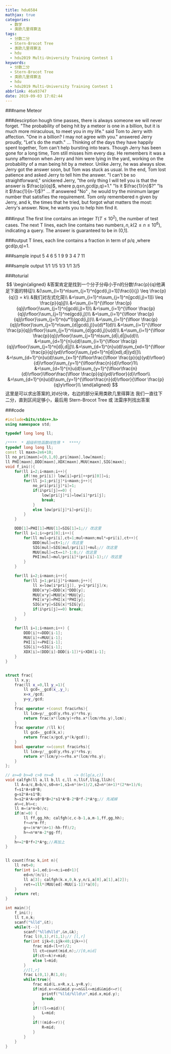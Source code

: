 ```yaml
---
title: hdu6584
mathjax: true
categories:
  - 数学
  - 类欧几里得算法
tags:
  - 分数二分
  - Stern-Brocot Tree
  - 类欧几里得算法
  - hdu
  - hdu2019 Multi-University Training Contest 1
keywords:
  - 分数二分
  - Stern-Brocot Tree
  - 类欧几里得算法
  - hdu
  - hdu2019 Multi-University Training Contest 1
abbrlink: 46a93747
date: 2019-09-03 17:02:44
---
```


###name
Meteor

###descirption
hough time passes, there is always someone we will never forget.
"The probability of being hit by a meteor is one in a billion, but it is much more miraculous, to meet you in my life." said Tom to Jerry with affection.
"One in a billion? I may not agree with you." answered Jerry proudly, "Let's do the math."
...
Thinking of the days they have happily spent together, Tom can't help bursting into tears. Though Jerry has been gone for a long time, Tom still misses him every day. He remembers it was a sunny afternoon when Jerry and him were lying in the yard, working on the probability of a man being hit by a meteor.
Unlike Jerry, he was always slow. Jerry got the answer soon, but Tom was stuck as usual. In the end, Tom lost patience and asked Jerry to tell him the answer.
"I can't be so straightforward," snickered Jerry, "the only thing I will tell you is that the answer is $\frac{p}{q}$, where p,q≤n,gcd(p,q)=1."
"Is it $\frac{1}{n}$?"
"Is it $\frac{1}{n-1}$?"
...
If answered "No" , he would try the minimum larger number that satisfies the requirement.
Tom only remembered n given by Jerry, and k, the times that he tried, but forgot what matters the most: Jerry's answer. Now, he wants you to help him find it.

<!---more-->

###input
The first line contains an integer $T(T≤10^2)$, the number of test cases.
The next T lines, each line contains two number$s, n,k(2≤n≤10^6)$, indicating a query.
The answer is guaranteed to be in (0,1].

###output
T lines, each line contains a fraction in term of p/q ,where gcd(p,q)=1.

###sample input
5
4 6
5 1
9 9
3 4
7 11

###sample output
1/1
1/5
1/3
1/1
3/5

###toturial
$$
\begin{aligned}
&答案肯定是找到一个分子分母小于n的分数\frac{p}{q}他满足下面的特征\\
&(\sum_{i=1}^n\sum_{j=1}^n[gcd(i,j)=1][\frac{i}{j} \leq \frac{p}{q}]) = k\\
&我们对左式化简\\
&=\sum_{i=1}^n\sum_{j=1}^n[gcd(i,j)=1][i \leq \frac{p}{q}j]\\
&=\sum_{i=1}^{\lfloor \frac{p}{q}j\rfloor}\sum_{j=1}^n[gcd(i,j)=1]\\
&=\sum_{i=1}^{\lfloor \frac{p}{q}j\rfloor}\sum_{j=1}^ne(gcd(i,j))\\
&=\sum_{i=1}^{\lfloor \frac{p}{q}j\rfloor}\sum_{j=1}^n(u*1)(gcd(i,j))\\
&=\sum_{i=1}^{\lfloor \frac{p}{q}j\rfloor}\sum_{j=1}^n\sum_{d|gcd(i,j)}u(d)*1(d)\\
&=\sum_{i=1}^{\lfloor \frac{p}{q}j\rfloor}\sum_{j=1}^n\sum_{d|gcd(i,j)}u(d)\\
&=\sum_{i=1}^{\lfloor \frac{p}{q}j\rfloor}\sum_{j=1}^n\sum_{d|i,d|j}u(d)\\
&=\sum_{d=1}^{n}u(d)\sum_{i=1}^{\lfloor \frac{p}{q}j\rfloor}\sum_{j=1}^n[d|i,d|j]\\
&=\sum_{d=1}^{n}u(d)\sum_{xd=1}^{\lfloor \frac{p}{q}(yd)\rfloor}\sum_{yd=1}^n[d|(xd),d|(yd)]\\
&=\sum_{d=1}^{n}u(d)\sum_{x=1}^{\lfloor\frac{\lfloor \frac{p}{q}(yd)\rfloor}{d}\rfloor}\sum_{y=1}^{\lfloor\frac{n}{d}\rfloor}1\\
&=\sum_{d=1}^{n}u(d)\sum_{y=1}^{\lfloor\frac{n}{d}\rfloor}\lfloor\frac{\lfloor \frac{p}{q}(yd)\rfloor}{d}\rfloor\\
&=\sum_{d=1}^{n}u(d)\sum_{y=1}^{\lfloor\frac{n}{d}\rfloor}{\lfloor \frac{p}{q}y\rfloor}\\
\end{aligned}
$$
这里是可以求出答案的,对d分块，右边的部分采用类欧几里得算法
我们一直往下二分，直到区间足够小，最后用 Stern-Brocot Tree 或 法雷序列找出答案

###code
```cpp
#include<bits/stdc++.h>
using namespace std;

typedef long long ll;

/****  * 超级积性函数线性筛 *  ****/
typedef long long ll;
const ll maxn=2e6+10;
ll no_pri[maxn]={0,1,0},pri[maxn],low[maxn];
ll PHI[maxn],DDD[maxn],XDX[maxn],MUU[maxn],SIG[maxn];
void f_ini(){
    for(ll i=2;i<maxn;i++){
        if(!no_pri[i]) low[i]=pri[++pri[0]]=i;
        for(ll j=1;pri[j]*i<maxn;j++){
            no_pri[pri[j]*i]=1;
            if(i%pri[j]==0) {
                low[pri[j]*i]=low[i]*pri[j];
                break;
            }
            else low[pri[j]*i]=pri[j];
        }
    }

    DDD[1]=PHI[1]=MUU[1]=SIG[1]=1;// 改这里
    for(ll i=1;i<=pri[0];i++){
        for(ll mul=pri[i],ct=1;mul<maxn;mul*=pri[i],ct++){
            DDD[mul]=ct+1;// 改这里
            SIG[mul]=SIG[mul/pri[i]]+mul;// 改这里
            MUU[mul]=ct==1?-1:0;// 改这里
            PHI[mul]=mul/pri[i]*(pri[i]-1);// 改这里
        }
    }

    for(ll i=2;i<maxn;i++){
        for(ll j=1;pri[j]*i<maxn;j++){
            ll x=low[i*pri[j]], y=i*pri[j]/x;
            DDD[x*y]=DDD[x]*DDD[y];
            MUU[x*y]=MUU[x]*MUU[y];
            PHI[x*y]=PHI[x]*PHI[y];
            SIG[x*y]=SIG[x]*SIG[y];
            if(i%pri[j]==0) break;
        }
    }

    for(ll i=1;i<maxn;i++) {
        DDD[i]+=DDD[i-1];
        MUU[i]+=MUU[i-1];
        PHI[i]+=PHI[i-1];
        SIG[i]+=SIG[i-1];
        XDX[i]=(DDD[i]-DDD[i-1])*i+XDX[i-1];
    }
}


struct frac{
    ll x,y;
    frac(ll x_=0,ll y_=1){
        ll gcd=__gcd(x_,y_);
        x=x_/gcd;
        y=y_/gcd;
    }
    frac operator +(const frac&rhs){
        ll lcm=y/__gcd(y,rhs.y)*rhs.y;
        return frac(x*(lcm/y)+rhs.x*(lcm/rhs.y),lcm);
    }
    frac operator /(ll k){
        ll gcd=__gcd(k,x);
        return frac(x/gcd,y*(k/gcd));
    }
    bool operator <=(const frac&rhs){
        ll lcm=y/__gcd(y,rhs.y)*rhs.y;
        return x*(lcm/y)<=rhs.x*(lcm/rhs.y);
    }
};

// a>=0 b>=0 c>0 n>=0         -> O(lg(a,c))
void calfgh(ll a,ll b,ll c,ll n,ll&f,ll&g,ll&h){
    ll A=a/c,B=b/c,s0=n+1,s1=n*(n+1)/2,s2=n*(n+1)*(2*n+1)/6;
    f=s1*A+s0*B;
    g=s2*A+s1*B;
    h=s2*A*A+s0*B*B+2*s1*A*B-2*B*f-2*A*g;// 先减掉
    a%=c,b%=c;
    ll m=(a*n+b)/c;
    if(m!=0) {
        ll ff,gg,hh; calfgh(c,c-b-1,a,m-1,ff,gg,hh);
        f+=n*m-ff;
        g+=(n*m*(n+1)-hh-ff)/2;
        h+=n*m*m-2*gg-ff;
    }
    h+=2*B*f+2*A*g;//再加上
}


ll count(frac k,int n){
    ll ret=0;
    for(int i=1,ed;i<=n;i=ed+1){
        ed=n/(n/i);
        ll a[3]; calfgh(k.x,0,k.y,n/i,a[0],a[1],a[2]);
        ret+=1ll*(MUU[ed]-MUU[i-1])*a[0];
    }
    return ret;
}

int main(){
    f_ini();
    ll t,n,k;
    scanf("%lld",&t);
    while(t--){
        scanf("%lld%lld",&n,&k);
        frac l(0,1),r(1,1);// [l,r]
        for(int ijk=0;ijk<40;ijk++){
            frac mid=(l+r)/2;
            ll ct=count(mid,n);//[0,mid]
            if(ct>=k)r=mid;
            else l=mid;
        }
        //[l,r]
        frac L(0,1),R(1,0);
        while(true){
            frac mid(L.x+R.x,L.y+R.y);
            if(mid.x<=n&&mid.y<=n&&l<=mid&&mid<=r){
                printf("%lld/%lld\n",mid.x,mid.y);
                break;
            }
            if(!(l<=mid)){
                L=mid;
            }
            if(!(mid<=r)){
                R=mid;
            }
        }
    }
}
```
